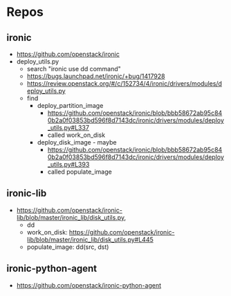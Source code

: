 # Repos

## ironic
* https://github.com/openstack/ironic
* deploy_utils.py
  * search "ironic use dd command"
  * https://bugs.launchpad.net/ironic/+bug/1417928
  * https://review.openstack.org/#/c/152734/4/ironic/drivers/modules/deploy_utils.py
  * find 
    * deploy_partition_image
      * https://github.com/openstack/ironic/blob/bbb58672ab95c840b2a0f03853bd596f8d7143dc/ironic/drivers/modules/deploy_utils.py#L337
      * called work_on_disk
    * deploy_disk_image - maybe
      * https://github.com/openstack/ironic/blob/bbb58672ab95c840b2a0f03853bd596f8d7143dc/ironic/drivers/modules/deploy_utils.py#L393
      * called populate_image

## ironic-lib
* https://github.com/openstack/ironic-lib/blob/master/ironic_lib/disk_utils.py, 
  * dd
  * work_on_disk: https://github.com/openstack/ironic-lib/blob/master/ironic_lib/disk_utils.py#L445
  * populate_image: dd(src, dst)

## ironic-python-agent
* https://github.com/openstack/ironic-python-agent
